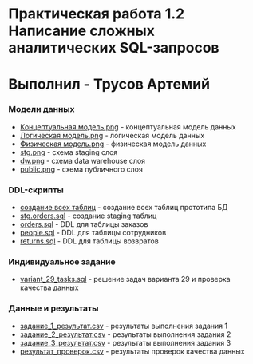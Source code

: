 # Практическая работа 1.2 Написание сложных аналитических SQL-запросов
# Выполнил - Трусов Артемий

### Модели данных
- [Концептуальная модель.png](./Концептуальная%20модель.png) - концептуальная модель данных
- [Логическая модель.png](./Логическая%20модель.png) - логическая модель данных
- [Физическая модель.png](./Физическая%20модель.png) - физическая модель данных
- [stg.png](./stg.png) - схема staging слоя
- [dw.png](./dw.png) - схема data warehouse слоя
- [public.png](./public.png) - схема публичного слоя

### DDL-скрипты
- [создание всех таблиц](./создание%20всех%20таблиц/) - создание всех таблиц прототипа БД
- [stg.orders.sql](./создание%20всех%20таблиц/stg.orders.sql) - создание staging таблиц
- [orders.sql](./создание%20всех%20таблиц/orders.sql) - DDL для таблицы заказов
- [people.sql](./создание%20всех%20таблиц/people.sql) - DDL для таблицы сотрудников
- [returns.sql](./создание%20всех%20таблиц/returns.sql) - DDL для таблицы возвратов

### Индивидуальное задание
- [variant_29_tasks.sql](./variant_29_tasks.sql) - решение задач варианта 29 и проверка качества данных

### Данные и результаты
- [задание_1_результат.csv](./задание_1_результат.csv) - результаты выполнения задания 1
- [задание_2_peзультат.csv](./задание_2_результат.csv) - результаты выполнения задания 2  
- [задание_3_peзультат.csv](./задание_3_результат.csv) - результаты выполнения задания 3
- [результат_проверок.csv](./результат_проверок.csv) - результаты проверок качества данных
